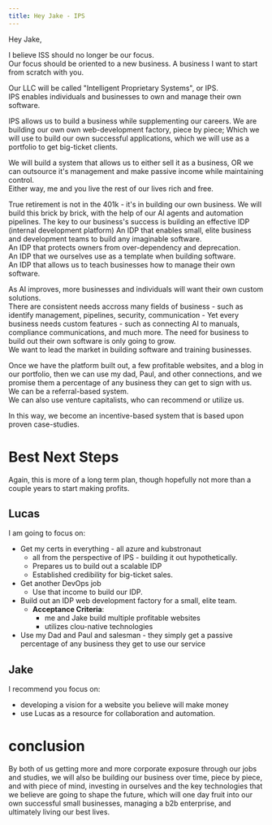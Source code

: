```yaml
---
title: Hey Jake - IPS
---
```


Hey Jake,

I believe ISS should no longer be our focus.  
Our focus should be oriented to a new business.
A business I want to start from scratch with you.  

Our LLC will be called "Intelligent Proprietary Systems", or IPS.  
IPS enables individuals and businesses to own and manage their own software. 

IPS allows us to build a business while supplementing our careers. 
We are building our own own web-development factory, piece by piece;
Which we will use to build our own successful applications,
which we will use as a portfolio to get big-ticket clients.  

We will build a system that allows us to either sell it as a business, 
OR we can outsource it's management and make passive income while maintaining control.  
Either way, me and you live the rest of our lives rich and free.  

True retirement is not in the 401k - it's in building our own business.
We will build this brick by brick, with the help of our AI agents and automation pipelines. 
The key to our business's success is building an effective IDP (internal development platform)
An IDP that enables small, elite business and development teams to build any imaginable software.  
An IDP that protects owners from over-dependency and deprecation.  
An IDP that we ourselves use as a template when building software.  
An IDP that allows us to teach businesses how to manage their own software. 

As AI improves, more businesses and individuals will want their own custom solutions.  
There are consistent needs accross many fields of business -
such as identify management, pipelines, security, communication -
Yet every business needs custom features -
such as connecting AI to manuals, compliance communications, and much more.
The need for business to build out their own software is only going to grow.  
We want to lead the market in building software and training businesses. 

Once we have the platform built out, a few profitable websites, and a blog in our portfolio,
then we can use my dad, Paul, and other connections, 
and we promise them a percentage of any business they can get to sign with us.  
We can be a referral-based system.  
We can also use venture capitalists, who can recommend or utilize us. 

In this way, we become an incentive-based system that is based upon proven case-studies.  

# Best Next Steps
Again, this is more of a long term plan, though hopefully not more than a couple years to start making profits.  

## Lucas
I am going to focus on:
- Get my certs in everything - all azure and kubstronaut
	- all from the perspective of IPS - building it out hypothetically.  
	- Prepares us to build out a scalable IDP
	- Established credibility for big-ticket sales. 
- Get another DevOps job
	- Use that income to build our IDP.  
- Build out an IDP web development factory for a small, elite team.  
	- **Acceptance Criteria**: 
		- me and Jake build multiple profitable websites 
		- utilizes clou-native technologies
- Use my Dad and Paul and salesman - they simply get a passive percentage of any business they get to use our service

## Jake
I recommend you focus on:
- developing a vision for a website you believe will make money
- use Lucas as a resource for collaboration and automation. 

# conclusion
By both of us getting more and more corporate exposure through our jobs and studies, we will also be building our business over time, piece by piece, and with piece of mind, investing in ourselves and the key technologies that we believe are going to shape the future, which will one day fruit into our own successful small businesses, managing a b2b enterprise, and ultimately living our best lives.  

